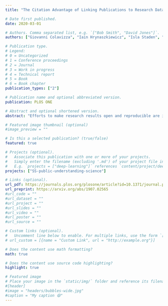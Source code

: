 ```yaml
---
title: "The Citation Advantage of Linking Publications to Research Data"

# Date first published.
date: 2020-03-01

# Authors. Comma separated list, e.g. `["Bob Smith", "David Jones"]`.
authors: ["Giovanni Colavizza", "Iain Hrynaszkiewicz", "Isla Staden", "Kirstie Whitaker", "Barbara McGillivray"]

# Publication type.
# Legend:
# 0 = Uncategorized
# 1 = Conference proceedings
# 2 = Journal
# 3 = Work in progress
# 4 = Technical report
# 5 = Book
# 6 = Book chapter
publication_types: ["2"]

# Publication name and optional abbreviated version.
publication: PLOS ONE

# Abstract and optional shortened version.
abstract: "Efforts to make research results open and reproducible are increasingly reflected by journal policies encouraging or mandating authors to provide data availability statements. As a consequence of this, there has been a strong uptake of data availability statements in recent literature. Nevertheless, it is still unclear what proportion of these statements actually contain well-formed links to data, for example via a URL or permanent identifier, and if there is an added value in providing such links. We consider 531, 889 journal articles published by PLOS and BMC, develop an automatic system for labelling their data availability statements according to four categories based on their content and the type of data availability they display, and finally analyze the citation advantage of different statement categories via regression. We find that, following mandated publisher policies, data availability statements become very common. In 2018 93.7% of 21,793 PLOS articles and 88.2% of 31,956 BMC articles had data availability statements. Data availability statements containing a link to data in a repository—rather than being available on request or included as supporting information files—are a fraction of the total. In 2017 and 2018, 20.8% of PLOS publications and 12.2% of BMC publications provided DAS containing a link to data in a repository. We also find an association between articles that include statements that link to data in a repository and up to 25.36% (± 1.07%) higher citation impact on average, using a citation prediction model. We discuss the potential implications of these results for authors (researchers) and journal publishers who make the effort of sharing their data in repositories. All our data and code are made available in order to reproduce and extend our results."

# Featured image thumbnail (optional)
#image_preview = ""

# Is this a selected publication? (true/false)
featured: true

# Projects (optional).
#   Associate this publication with one or more of your projects.
#   Simply enter the filename (excluding '.md') of your project file in `content/project/`.
#   E.g. `projects = ["deep-learning"]` references `content/project/deep-learning.md`.
projects: ["SS-public-understanding-science"]

# Links (optional).
url_pdf: https://journals.plos.org/plosone/article?id=10.1371/journal.pone.0230416
url_preprint: https://arxiv.org/abs/1907.02565
#url_code = ""
#url_dataset = ""
#url_project = ""
#url_slides = ""
#url_video = ""
#url_poster = ""
#url_source = ""

# Custom links (optional).
#   Uncomment line below to enable. For multiple links, use the form `[{...}, {...}, {...}]`.
# url_custom = [{name = "Custom Link", url = "http://example.org"}]

# Does the content use math formatting?
math: true

# Does the content use source code highlighting?
highlight: true

# Featured image
# Place your image in the `static/img/` folder and reference its filename below, e.g. `image = "example.jpg"`.
#[header]
#image = "headers/bubbles-wide.jpg"
#caption = "My caption 😄"
---
```

